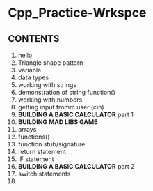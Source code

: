# Cpp_Practice-Wrkspce
CONTENTS 
---------------------
1) hello
2) Triangle shape pattern 
3) variable
4) data types
5) working with strings
6) demonstration of string function()
7) working with numbers
8) getting input fromm user (cin)
9) **BUILDING A BASIC CALCULATOR** part 1
10) **BUILDING MAD LIBS GAME**
11) arrays
12) functions()
13) function stub/signature
14) return statement
15) IF statement  
16) **BUILDING A BASIC CALCULATOR** part 2
17) switch statements
18) 
